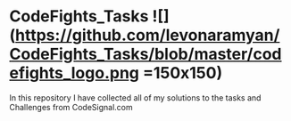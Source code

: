 # CodeFights_Tasks ![](https://github.com/levonaramyan/CodeFights_Tasks/blob/master/codefights_logo.png =150x150)
In this repository I have collected all of my solutions to the tasks and Challenges from CodeSignal.com
